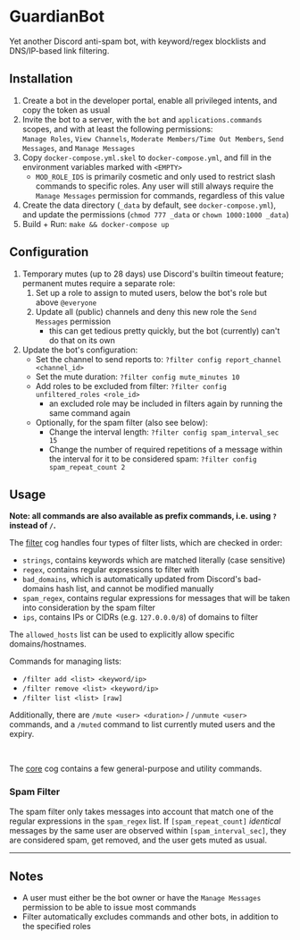 # GuardianBot

Yet another Discord anti-spam bot, with keyword/regex blocklists and DNS/IP-based link filtering.


## Installation

1. Create a bot in the developer portal, enable all privileged intents, and copy the token as usual
2. Invite the bot to a server, with the `bot` and `applications.commands` scopes, and with at least the following permissions:  
   `Manage Roles`, `View Channels`, `Moderate Members/Time Out Members`, `Send Messages`, and `Manage Messages`
2. Copy `docker-compose.yml.skel` to `docker-compose.yml`, and fill in the environment variables marked with `<EMPTY>`
    - `MOD_ROLE_IDS` is primarily cosmetic and only used to restrict slash commands to specific roles. Any user will still always require the `Manage Messages` permission for commands, regardless of this value
3. Create the data directory (`_data` by default, see `docker-compose.yml`), and update the permissions (`chmod 777 _data` or `chown 1000:1000 _data`)
4. Build + Run: `make && docker-compose up`


## Configuration

1. Temporary mutes (up to 28 days) use Discord's builtin timeout feature; permanent mutes require a separate role:
    1. Set up a role to assign to muted users, below the bot's role but above `@everyone`
    2. Update all (public) channels and deny this new role the `Send Messages` permission
        - this can get tedious pretty quickly, but the bot (currently) can't do that on its own
3. Update the bot's configuration:
    - Set the channel to send reports to: `?filter config report_channel <channel_id>`
    - Set the mute duration: `?filter config mute_minutes 10`
    - Add roles to be excluded from filter: `?filter config unfiltered_roles <role_id>`
        - an excluded role may be included in filters again by running the same command again
    - Optionally, for the spam filter (also see below):
        - Change the interval length: `?filter config spam_interval_sec 15`
        - Change the number of required repetitions of a message within the interval for it to be considered spam: `?filter config spam_repeat_count 2`


## Usage

**Note: all commands are also available as prefix commands, i.e. using `?` instead of `/`.**

The [filter](./guardianbot/cogs/filter.py) cog handles four types of filter lists, which are checked in order:
- `strings`, contains keywords which are matched literally (case sensitive)
- `regex`, contains regular expressions to filter with
- `bad_domains`, which is automatically updated from Discord's bad-domains hash list, and cannot be modified manually
- `spam_regex`, contains regular expressions for messages that will be taken into consideration by the spam filter
- `ips`, contains IPs or CIDRs (e.g. `127.0.0.0/8`) of domains to filter

The `allowed_hosts` list can be used to explicitly allow specific domains/hostnames.

Commands for managing lists:
- `/filter add <list> <keyword/ip>`
- `/filter remove <list> <keyword/ip>`
- `/filter list <list> [raw]`

Additionally, there are `/mute <user> <duration>` / `/unmute <user>` commands, and a `/muted` command to list currently muted users and the expiry.

<br>

The [core](./guardianbot/cogs/core.py) cog contains a few general-purpose and utility commands.


### Spam Filter
The spam filter only takes messages into account that match one of the regular expressions in the `spam_regex` list. If `[spam_repeat_count]` *identical* messages by the same user are observed within `[spam_interval_sec]`, they are considered spam, get removed, and the user gets muted as usual.


---
## Notes

- A user must either be the bot owner or have the `Manage Messages` permission to be able to issue most commands
- Filter automatically excludes commands and other bots, in addition to the specified roles
